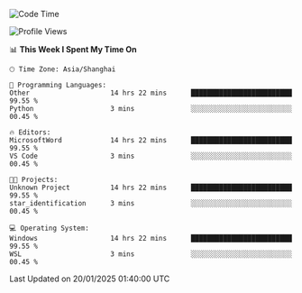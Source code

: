 <!--START_SECTION:waka-->
![Code Time](http://img.shields.io/badge/Code%20Time-2%2C219%20hrs%2057%20mins-blue)

![Profile Views](http://img.shields.io/badge/Profile%20Views-1-blue)

📊 **This Week I Spent My Time On** 

```text
🕑︎ Time Zone: Asia/Shanghai

💬 Programming Languages: 
Other                    14 hrs 22 mins      █████████████████████████   99.55 % 
Python                   3 mins              ░░░░░░░░░░░░░░░░░░░░░░░░░   00.45 % 

🔥 Editors: 
MicrosoftWord            14 hrs 22 mins      █████████████████████████   99.55 % 
VS Code                  3 mins              ░░░░░░░░░░░░░░░░░░░░░░░░░   00.45 % 

🐱‍💻 Projects: 
Unknown Project          14 hrs 22 mins      █████████████████████████   99.55 % 
star_identification      3 mins              ░░░░░░░░░░░░░░░░░░░░░░░░░   00.45 % 

💻 Operating System: 
Windows                  14 hrs 22 mins      █████████████████████████   99.55 % 
WSL                      3 mins              ░░░░░░░░░░░░░░░░░░░░░░░░░   00.45 % 
```


 Last Updated on 20/01/2025 01:40:00 UTC
<!--END_SECTION:waka-->